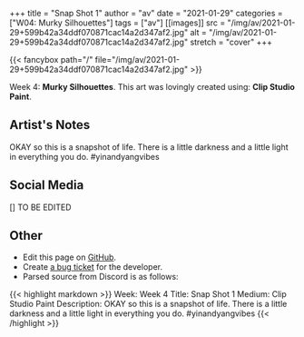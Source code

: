 +++
title =       "Snap Shot 1"
author =      "av"
date =        "2021-01-29"
categories =  ["W04: Murky Silhouettes"]
tags =        ["av"]
[[images]]
                      src = "/img/av/2021-01-29+599b42a34ddf070871cac14a2d347af2.jpg"
                      alt = "/img/av/2021-01-29+599b42a34ddf070871cac14a2d347af2.jpg"
                      stretch = "cover"
+++


{{< fancybox path="/" file="/img/av/2021-01-29+599b42a34ddf070871cac14a2d347af2.jpg" >}}


Week 4: **Murky Silhouettes**. This art was lovingly created using: **Clip Studio Paint**.

## Artist's Notes

OKAY so this is a snapshot of life. There is a little darkness and a little light in everything you do. #yinandyangvibes

## Social Media

[] TO BE EDITED

## Other

- Edit this page on [GitHub](https://github.com/teaminkling/web-refresh/edit/main/blog/content/blog/av-week-4-3f90.md).
- Create [a bug ticket](https://github.com/teaminkling/web-refresh/issues/new?assignees=&labels=bug&template=problem-report.md&title=) for the developer.
- Parsed source from Discord is as follows:

{{< highlight markdown >}}
Week: Week 4
Title: Snap Shot 1 
Medium: Clip Studio Paint
Description: 
OKAY so this is a snapshot of life. There is a little darkness and a little light in everything you do. #yinandyangvibes
{{< /highlight >}}